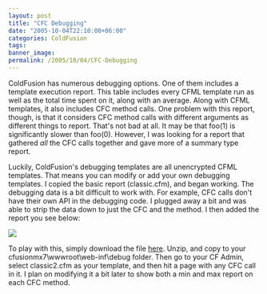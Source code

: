 ```yaml
---
layout: post
title: "CFC Debugging"
date: "2005-10-04T22:10:00+06:00"
categories: ColdFusion 
tags: 
banner_image: 
permalink: /2005/10/04/CFC-Debugging
---
```


ColdFusion has numerous debugging options. One of them includes a template execution report. This table includes every CFML template run as well as the total time spent on it, along with an average. Along with CFML templates, it also includes CFC method calls. One problem with this report, though, is that it considers CFC method calls with different arguments as different things to report. That's not bad at all. It may be that foo(1) is significantly slower than foo(0). However, I was looking for a report that gathered <i>all</i> the CFC calls together and gave more of a summary type report.

Luckily, ColdFusion's debugging templates are all unencrypted CFML templates. That means you can modify or add your own debugging templates. I copied the basic report (classic.cfm), and began working. The debugging data is a bit difficult to work with. For example, CFC calls don't have their own API in the debugging code. I plugged away a bit and was able to strip the data down to just the CFC and the method. I then added the report you see below:

<img src="http://ray.camdenfamily.com/images/cfcdata.jpg">

To play with this, simply download the file <a href="http://ray.camdenfamily.com/downloads/classic2.zip">here</a>. Unzip, and copy to your cfusionmx7\wwwroot\web-inf\debug folder. Then go to your CF Admin, select classic2.cfm as your template, and then hit a page with any CFC call in it. I plan on modifying it a bit later to show both a min and max report on each CFC method.